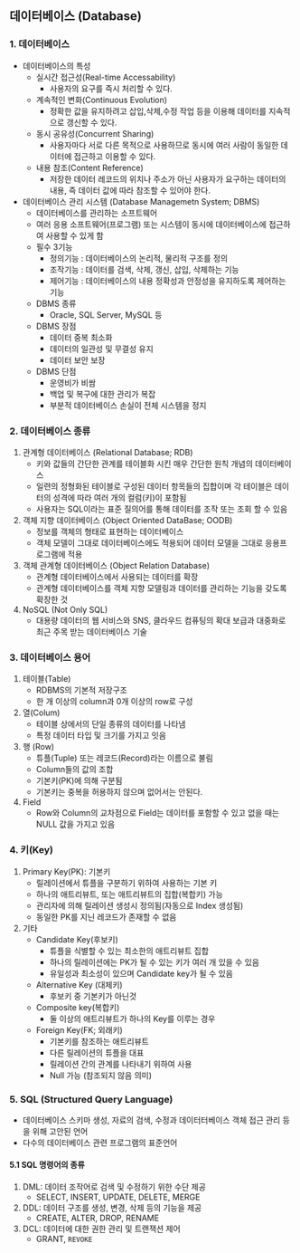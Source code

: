 ## 데이터베이스 (Database)

### 1. 데이터베이스

- 데이터베이스의 특성
  - 실시간 접근성(Real-time Accessability)
    - 사용자의 요구를 즉시 처리할 수 있다.
  - 계속적인 변화(Continuous Evolution)
    - 정확한 값을 유지하려고 삽입,삭제,수정 작업 등을 이용해 데이터를 지속적으로 갱신할 수 있다.
  - 동시 공유성(Concurrent Sharing)
    - 사용자마다 서로 다른 목적으로 사용하므로 동시에 여러 사람이 동일한 데이터에 접근하고 이용할 수 있다.
  - 내용 참조(Content Reference)
    - 저장한 데이터 레코드의 위치나 주소가 아닌 사용자가 요구하는 데이터의 내용, 즉 데이터 값에 따라 참조할 수 있어야 한다.
- 데이터베이스 관리 시스템 (Database Managemetn System; DBMS)
  - 데이터베이스를 관리하는 소프트웨어
  - 여러 응용 소프트웨어(프로그램) 또는 시스템이 동시에 데이터베이스에 접근하여 사용할 수 있게 함
  - 필수 3기능
    - 정의기능 : 데이터베이스의 논리적, 물리적 구조를 정의
    - 조작기능 : 데이터를 검색, 삭제, 갱신, 삽입, 삭제하는 기능
    - 제어기능 : 데이터베이스의 내용 정확성과 안정성을 유지하도록 제어하는 기능
  - DBMS 종류
    - Oracle, SQL Server, MySQL 등
  - DBMS 장점
    - 데이터 중복 최소화
    - 데이터의 일관성 및 무결성 유지
    - 데이터 보안 보장
  - DBMS 단점
    - 운영비가 비쌈
    - 백업 및 복구에 대한 관리가 복잡
    - 부분적 데이터베이스 손실이 전체 시스템을 정지

### 2. 데이터베이스 종류

1. 관계형 데이터베이스 (Relational Database; RDB)
   - 키와 값들의 간단한 관계를 테이블화 시킨 매우 간단한 원칙 개념의 데이터베이스
   - 일련의 정형화된 테이블로 구성된 데이터 항목들의 집합이며 각 테이블은 데이터의 성격에 따라 여러 개의 컬럼(키)이 포함됨
   - 사용자는 SQL이라는 표준 질의어를 통해 데이터를 조작 또는 조회 할 수 있음
2. 객체 지향 데이터베이스 (Object Oriented DataBase; OODB)
   - 정보를 객체의 형태로 표현하는 데이터베이스
   - 객체 모델이 그대로 데이터베이스에도 적용되어 데이터 모델을 그대로 응용프로그램에 적용
3. 객체 관계형 데이터베이스 (Object Relation Database)
   - 관계형 데이터베이스에서 사용되는 데이터를 확장
   - 관계형 데이터베이스를 객체 지향 모델링과 데이터를 관리하는 기능을 갖도록 확장한 것
4. NoSQL (Not Only SQL)
   - 대용량 데이터의 웹 서비스와 SNS, 클라우드 컴퓨팅의 확대 보급과 대중화로 최근 주목 받는 데이터베이스 기술

### 3. 데이터베이스 용어

1. 테이블(Table)
   - RDBMS의 기본적 저장구조
   - 한 개 이상의 column과 0개 이상의 row로 구성
2. 열(Colum)
   - 테이블 상에서의 단일 종류의 데이터를 나타냄
   - 특정 데이터 타입 및 크기를 가지고 잇음
3. 행 (Row)
   - 튜플(Tuple) 또는 레코드(Record)라는 이름으로 불림
   - Column들의 값의 조합
   - 기본키(PK)에 의해 구분됨
   - 기본키는 중복을 허용하지 않으며 없어서는 안된다.
4. Field
   - Row와 Column의 교차점으로 Field는 데이터를 포함할 수 있고 없을 때는 NULL 값을 가지고 있음

### 4. 키(Key)

1. Primary Key(PK): 기본키
   - 릴레이션에서 튜플을 구분하기 위하여 사용하는 기본 키
   - 하나의 애트리뷰트, 또는 애트리뷰트의 집합(복합키) 가능
   - 관리자에 의해 릴레이션 생성시 정의됨(자동으로 Index 생성됨)
   - 동일한 PK를 지닌 레코드가 존재할 수 없음
2. 기타
   - Candidate Key(후보키)
     - 튜플을 식별할 수 있는 최소한의 애트리뷰트 집합
     - 하나의 릴레이션에는 PK가 될 수 있는 키가 여러 개 있을 수 있음
     - 유일성과 최소성이 있으며 Candidate key가 될 수 있음
   - Alternative Key (대체키)
     - 후보키 중 기본키가 아닌것
   - Composite key(복합키)
     - 둘 이상의 애트리뷰트가 하나의 Key를 이루는 경우
   - Foreign Key(FK; 외래키)
     - 기본키를 참조하는 애트리뷰트
     - 다른 릴레이션의 튜플을 대표
     - 릴레이션 간의 관계를 나타내기 위하여 사용
     - Null 가능 (참조되지 않음 의미)

### 5. SQL (Structured Query Language)

- 데이터베이스 스키마 생성, 자료의 검색, 수정과 데이터터베이스 객체 접근 관리 등을 위해 고안된 언어
- 다수의 데이터베이스 관련 프로그램의 표준언어

#### 5.1 SQL 명령어의 종류

1. DML: 데이터 조작어로 검색 및 수정하기 위한 수단 제공
   - SELECT, INSERT, UPDATE, DELETE, MERGE
2. DDL: 데이터 구조를 생성, 변경, 삭제 등의 기능을 제공
   - CREATE, ALTER, DROP, RENAME
3. DCL: 데이터에 대한 권한 관리 및 트랜잭션 제어
   - GRANT, `REVOKE`
